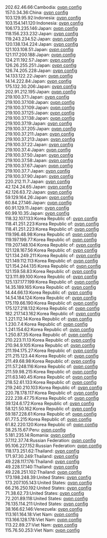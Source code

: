 202.62.46.66:Cambodia: [ovpn config](vpn/202_62_46_66.ovpn)  
157.0.34.36:China: [ovpn config](vpn/157_0_34_36.ovpn)  
103.129.95.92:Indonesia: [ovpn config](vpn/103_129_95_92.ovpn)  
103.154.141.120:Indonesia: [ovpn config](vpn/103_154_141_120.ovpn)  
106.173.235.146:Japan: [ovpn config](vpn/106_173_235_146.ovpn)  
118.156.233.232:Japan: [ovpn config](vpn/118_156_233_232.ovpn)  
119.243.234.52:Japan: [ovpn config](vpn/119_243_234_52.ovpn)  
120.138.134.224:Japan: [ovpn config](vpn/120_138_134_224.ovpn)  
121.103.108.51:Japan: [ovpn config](vpn/121_103_108_51.ovpn)  
121.117.200.188:Japan: [ovpn config](vpn/121_117_200_188.ovpn)  
124.211.192.57:Japan: [ovpn config](vpn/124_211_192_57.ovpn)  
126.26.255.251:Japan: [ovpn config](vpn/126_26_255_251.ovpn)  
126.74.205.228:Japan: [ovpn config](vpn/126_74_205_228.ovpn)  
14.133.122.22:Japan: [ovpn config](vpn/14_133_122_22.ovpn)  
14.14.222.84:Japan: [ovpn config](vpn/14_14_222_84.ovpn)  
175.132.30.206:Japan: [ovpn config](vpn/175_132_30_206.ovpn)  
202.91.212.195:Japan: [ovpn config](vpn/202_91_212_195.ovpn)  
219.100.37.1:Japan: [ovpn config](vpn/219_100_37_1.ovpn)  
219.100.37.108:Japan: [ovpn config](vpn/219_100_37_108.ovpn)  
219.100.37.109:Japan: [ovpn config](vpn/219_100_37_109.ovpn)  
219.100.37.125:Japan: [ovpn config](vpn/219_100_37_125.ovpn)  
219.100.37.138:Japan: [ovpn config](vpn/219_100_37_138.ovpn)  
219.100.37.19:Japan: [ovpn config](vpn/219_100_37_19.ovpn)  
219.100.37.205:Japan: [ovpn config](vpn/219_100_37_205.ovpn)  
219.100.37.211:Japan: [ovpn config](vpn/219_100_37_211.ovpn)  
219.100.37.213:Japan: [ovpn config](vpn/219_100_37_213.ovpn)  
219.100.37.22:Japan: [ovpn config](vpn/219_100_37_22.ovpn)  
219.100.37.4:Japan: [ovpn config](vpn/219_100_37_4.ovpn)  
219.100.37.50:Japan: [ovpn config](vpn/219_100_37_50.ovpn)  
219.100.37.58:Japan: [ovpn config](vpn/219_100_37_58.ovpn)  
219.100.37.67:Japan: [ovpn config](vpn/219_100_37_67.ovpn)  
219.100.37.7:Japan: [ovpn config](vpn/219_100_37_7.ovpn)  
219.100.37.90:Japan: [ovpn config](vpn/219_100_37_90.ovpn)  
220.212.11.7:Japan: [ovpn config](vpn/220_212_11_7.ovpn)  
42.124.24.65:Japan: [ovpn config](vpn/42_124_24_65.ovpn)  
42.126.63.72:Japan: [ovpn config](vpn/42_126_63_72.ovpn)  
59.129.164.26:Japan: [ovpn config](vpn/59_129_164_26.ovpn)  
60.84.27.146:Japan: [ovpn config](vpn/60_84_27_146.ovpn)  
60.91.129.11:Japan: [ovpn config](vpn/60_91_129_11.ovpn)  
60.99.10.35:Japan: [ovpn config](vpn/60_99_10_35.ovpn)  
118.32.107.133:Korea Republic of: [ovpn config](vpn/118_32_107_133.ovpn)  
118.41.251.223:Korea Republic of: [ovpn config](vpn/118_41_251_223.ovpn)  
118.41.251.223:Korea Republic of: [ovpn config](vpn/118_41_251_223.ovpn)  
119.196.48.98:Korea Republic of: [ovpn config](vpn/119_196_48_98.ovpn)  
119.197.199.77:Korea Republic of: [ovpn config](vpn/119_197_199_77.ovpn)  
119.207.148.104:Korea Republic of: [ovpn config](vpn/119_207_148_104.ovpn)  
121.128.167.56:Korea Republic of: [ovpn config](vpn/121_128_167_56.ovpn)  
121.134.249.211:Korea Republic of: [ovpn config](vpn/121_134_249_211.ovpn)  
121.149.112.113:Korea Republic of: [ovpn config](vpn/121_149_112_113.ovpn)  
121.154.244.135:Korea Republic of: [ovpn config](vpn/121_154_244_135.ovpn)  
121.159.58.83:Korea Republic of: [ovpn config](vpn/121_159_58_83.ovpn)  
123.111.89.100:Korea Republic of: [ovpn config](vpn/123_111_89_100.ovpn)  
125.137.177.199:Korea Republic of: [ovpn config](vpn/125_137_177_199.ovpn)  
14.35.189.165:Korea Republic of: [ovpn config](vpn/14_35_189_165.ovpn)  
14.44.66.13:Korea Republic of: [ovpn config](vpn/14_44_66_13.ovpn)  
14.54.184.124:Korea Republic of: [ovpn config](vpn/14_54_184_124.ovpn)  
175.119.66.190:Korea Republic of: [ovpn config](vpn/175_119_66_190.ovpn)  
175.127.218.132:Korea Republic of: [ovpn config](vpn/175_127_218_132.ovpn)  
182.217.143.162:Korea Republic of: [ovpn config](vpn/182_217_143_162.ovpn)  
1.221.112.14:Korea Republic of: [ovpn config](vpn/1_221_112_14.ovpn)  
1.230.7.4:Korea Republic of: [ovpn config](vpn/1_230_7_4.ovpn)  
1.241.154.62:Korea Republic of: [ovpn config](vpn/1_241_154_62.ovpn)  
1.250.87.35:Korea Republic of: [ovpn config](vpn/1_250_87_35.ovpn)  
210.223.11.13:Korea Republic of: [ovpn config](vpn/210_223_11_13.ovpn)  
210.94.9.105:Korea Republic of: [ovpn config](vpn/210_94_9_105.ovpn)  
211.194.175.27:Korea Republic of: [ovpn config](vpn/211_194_175_27.ovpn)  
211.215.123.44:Korea Republic of: [ovpn config](vpn/211_215_123_44.ovpn)  
211.49.68.98:Korea Republic of: [ovpn config](vpn/211_49_68_98.ovpn)  
211.57.248.116:Korea Republic of: [ovpn config](vpn/211_57_248_116.ovpn)  
211.59.98.215:Korea Republic of: [ovpn config](vpn/211_59_98_215.ovpn)  
211.63.140.45:Korea Republic of: [ovpn config](vpn/211_63_140_45.ovpn)  
218.52.61.133:Korea Republic of: [ovpn config](vpn/218_52_61_133.ovpn)  
219.240.210.103:Korea Republic of: [ovpn config](vpn/219_240_210_103.ovpn)  
220.78.178.117:Korea Republic of: [ovpn config](vpn/220_78_178_117.ovpn)  
222.239.47.75:Korea Republic of: [ovpn config](vpn/222_239_47_75.ovpn)  
39.124.6.172:Korea Republic of: [ovpn config](vpn/39_124_6_172.ovpn)  
58.121.50.162:Korea Republic of: [ovpn config](vpn/58_121_50_162.ovpn)  
59.187.228.61:Korea Republic of: [ovpn config](vpn/59_187_228_61.ovpn)  
61.77.5.215:Korea Republic of: [ovpn config](vpn/61_77_5_215.ovpn)  
61.82.220.120:Korea Republic of: [ovpn config](vpn/61_82_220_120.ovpn)  
38.25.15.67:Peru: [ovpn config](vpn/38_25_15_67.ovpn)  
5.181.235.14:Romania: [ovpn config](vpn/5_181_235_14.ovpn)  
37.112.37.74:Russian Federation: [ovpn config](vpn/37_112_37_74.ovpn)  
95.106.227.152:Russian Federation: [ovpn config](vpn/95_106_227_152.ovpn)  
118.173.251.62:Thailand: [ovpn config](vpn/118_173_251_62.ovpn)  
171.97.30.249:Thailand: [ovpn config](vpn/171_97_30_249.ovpn)  
49.228.117.176:Thailand: [ovpn config](vpn/49_228_117_176.ovpn)  
49.228.17.140:Thailand: [ovpn config](vpn/49_228_17_140.ovpn)  
49.228.251.102:Thailand: [ovpn config](vpn/49_228_251_102.ovpn)  
173.198.248.39:United States: [ovpn config](vpn/173_198_248_39.ovpn)  
173.207.105.143:United States: [ovpn config](vpn/173_207_105_143.ovpn)  
66.216.250.192:United States: [ovpn config](vpn/66_216_250_192.ovpn)  
71.38.62.73:United States: [ovpn config](vpn/71_38_62_73.ovpn)  
72.201.89.118:United States: [ovpn config](vpn/72_201_89_118.ovpn)  
76.135.114.211:United States: [ovpn config](vpn/76_135_114_211.ovpn)  
38.166.62.146:Venezuela: [ovpn config](vpn/38_166_62_146.ovpn)  
113.161.164.18:Viet Nam: [ovpn config](vpn/113_161_164_18.ovpn)  
113.166.128.178:Viet Nam: [ovpn config](vpn/113_166_128_178.ovpn)  
113.22.89.27:Viet Nam: [ovpn config](vpn/113_22_89_27.ovpn)  
115.76.50.253:Viet Nam: [ovpn config](vpn/115_76_50_253.ovpn)  
